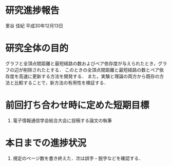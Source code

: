 研究進捗報告
================
里谷 佳紀
平成30年12月13日







# 研究全体の目的

グラフと全頂点間距離と最短経路の数およびペア依存度が与えられたとき，グラフの辺が削除されたとする．
このときの全頂点間距離と最短経路の数とペア依存度を高速に更新する方法を開発する．
また，実験と理論の両方から既存の方法と比較することで，新方法の有用性を検証する．

# 前回打ち合わせ時に定めた短期目標

1.  電子情報通信学会総合大会に投稿する論文の執筆

# 本日までの進捗状況

1.  規定のページ数を書き終えた．次は誤字・脱字などを確認する．
